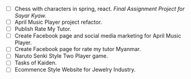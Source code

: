 - [ ] Chess with characters in spring, react. *Final Assignment Project for Sayar Kyaw.*
- [ ] April Music Player project refactor. 
- [ ] Publish Rate My Tutor. 
- [ ] Create Facebook page and social media marketing for April Music Player. 
- [ ] Create Facebook page for rate my tutor Myanmar. 
- [ ] Naruto Senki Style Two Player game.
- [ ] Tasks of Kaiden. 
- [ ] Ecommence Style Website for Jewelry Industry.

